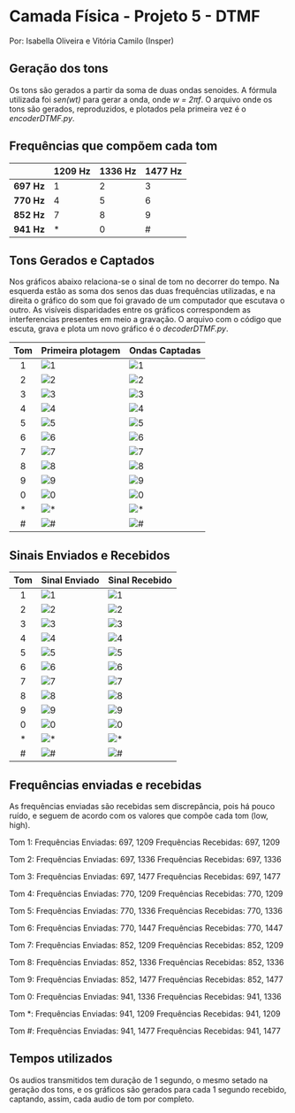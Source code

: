﻿# Camada Física -  Projeto 5 - DTMF
Por: Isabella Oliveira e Vitória Camilo (Insper)


## Geração dos tons
Os tons são gerados a partir da soma de duas ondas senoides. A fórmula utilizada foi *sen(wt)* para gerar a onda, onde *w = 2πf*. O arquivo onde os tons são gerados, reproduzidos, e plotados pela primeira vez é o *encoderDTMF.py*.


## Frequências que compõem cada tom 
|             |1209 Hz  |1336 Hz  |1477 Hz  |
|:-----------:|---------|---------|---------|
|**697 Hz**   |1        |2        |3        |
|**770 Hz**   |4        |5        |6        |
|**852 Hz**   |7        |8        |9        |
|**941 Hz**   |*        |0        |#        |


## Tons Gerados e Captados

Nos gráficos abaixo relaciona-se o sinal de tom no decorrer do tempo. Na esquerda estão as soma dos senos das duas frequências utilizadas, e na direita o gráfico do som que foi gravado de um computador que escutava o outro. As visíveis disparidades entre os gráficos correspondem as interferencias presentes em meio a gravação. O arquivo com o código que escuta, grava e plota um novo gráfico é o *decoderDTMF.py*.

| Tom | Primeira plotagem                  |Ondas Captadas               |
|:-----:|-------------------------|----------------------|
|1      | ![1](img/1p.png)        |![1](img/1.png)       |
|2      | ![2](img/2p.png)        |![2](img/2.png)       |
|3      | ![3](img/3p.png)        |![3](img/3.png)       |
|4      | ![4](img/4p.png)        |![4](img/4.png)       |
|5      | ![5](img/5p.png)        |![5](img/5.png)       |
|6      | ![6](img/6p.png)        |![6](img/6.png)       |
|7      | ![7](img/7p.png)        |![7](img/7.png)       |
|8      | ![8](img/8p.png)        |![8](img/8.png)       |
|9      | ![9](img/9p.png)        |![9](img/9.png)       | 
|0      | ![0](img/0p.png)        |![0](img/0.png)       |
|*      | ![*](img/astp.png)  |![*](img/ast.png)    |
|#      | ![#](img/hashp.png)     |![#](img/hash.png) |

## Sinais Enviados e Recebidos

| Tom   | Sinal Enviado       |Sinal Recebido         |
|:-----:|-------------------------|----------------------|
|1      | ![1](img/T1.png)        |![1](img/Fourier1.png)      |
|2      | ![2](img/T2.png)        |![2](img/Fourier2.png)      |
|3      | ![3](img/T3.png)        |![3](img/Fourier3.png)      |
|4      | ![4](img/T4.png)        |![4](img/Fourier4.png)      |
|5      | ![5](img/T5.png)        |![5](img/Fourier5.png)      |
|6      | ![6](img/T6.png)        |![6](img/Fourier6.png)      |
|7      | ![7](img/T7.png)        |![7](img/Fourier7.png)      |
|8      | ![8](img/T8.png)        |![8](img/Fourier8.png)      |
|9      | ![9](img/T9.png)        |![9](img/Fourier9.png)      | 
|0      | ![0](img/t0.png)        |![0](img/Fourier0.png)      |
|*      | ![*](img/Tast.png)  |![*](img/Fourier10.png)   |
|#      | ![#](img/Thash.png)     |![#](img/Fourier11.png)|


## Frequências enviadas e recebidas
As frequências enviadas são recebidas sem discrepância, pois há pouco ruído, e seguem de acordo com os valores que compõe cada tom (low, high).

Tom 1: 
Frequências Enviadas: 697, 1209 
Frequências Recebidas: 697, 1209 

Tom 2: 
Frequências Enviadas: 697, 1336
Frequências Recebidas: 697, 1336

Tom 3: 
Frequências Enviadas: 697, 1477
Frequências Recebidas: 697, 1477 

Tom 4: 
Frequências Enviadas: 770, 1209 
Frequências Recebidas: 770, 1209 

Tom 5: 
Frequências Enviadas: 770, 1336
Frequências Recebidas: 770, 1336 

Tom 6: 
Frequências Enviadas: 770, 1447
Frequências Recebidas: 770, 1447 

Tom 7: 
Frequências Enviadas: 852, 1209 
Frequências Recebidas: 852, 1209 

Tom 8: 
Frequências Enviadas: 852, 1336 
Frequências Recebidas: 852, 1336 

Tom 9: 
Frequências Enviadas: 852, 1477 
Frequências Recebidas: 852, 1477 

Tom 0: 
Frequências Enviadas: 941, 1336 
Frequências Recebidas: 941, 1336 

Tom *: 
Frequências Enviadas: 941, 1209 
Frequências Recebidas: 941, 1209 

Tom #: 
Frequências Enviadas: 941, 1477 
Frequências Recebidas: 941, 1477

## Tempos utilizados
Os audios transmitidos tem duração de 1 segundo, o mesmo setado na geração dos tons, e os gráficos são gerados para cada 1 segundo recebido, captando, assim, cada audio de tom por completo.